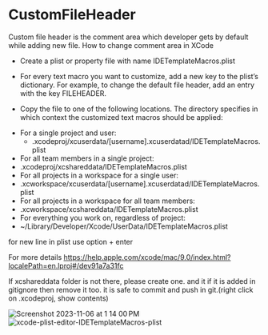 # CustomFileHeader
Custom file header is the comment area which developer gets by default while adding new file. 
How to change comment area in XCode

- Create a plist or property file with name IDETemplateMacros.plist
+ For every text macro you want to customize, add a new key to the plist’s dictionary. For example, to change the default file header, add an entry with the key FILEHEADER.
* Copy the file to one of the following locations. The directory specifies in which context the customized text macros should be applied:
- For a single project and user:
    - <ProjectName>.xcodeproj/xcuserdata/[username].xcuserdatad/IDETemplateMacros.plist
- For all team members in a single project:
- <ProjectName>.xcodeproj/xcshareddata/IDETemplateMacros.plist
- For all projects in a workspace for a single user:
- <WorkspaceName>.xcworkspace/xcuserdata/[username].xcuserdatad/IDETemplateMacros.plist
- For all projects in a workspace for all team members:
- <WorkspaceName>.xcworkspace/xcshareddata/IDETemplateMacros.plist
- For everything you work on, regardless of project:
- ~/Library/Developer/Xcode/UserData/IDETemplateMacros.plist

for new line in plist use option + enter

For more details
https://help.apple.com/xcode/mac/9.0/index.html?localePath=en.lproj#/dev91a7a31fc

If xcshareddata folder is not there, please create one. and it if it is added in gitignore then remove it too. it is safe to commit and push in git.(right click on .xcodeproj, show contents)

![Screenshot 2023-11-06 at 1 14 00 PM](https://github.com/nbnitin/CustomFileHeader/assets/5785670/fd6df132-2cf5-4f1b-b94f-d5779df19f1f)
![xcode-plist-editor-IDETemplateMacros-plist](https://github.com/nbnitin/CustomFileHeader/assets/5785670/a5d2c0ab-0c9b-4c39-87ba-36cc857d1ebc)




